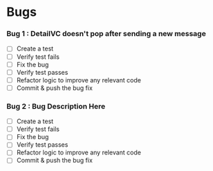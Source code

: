 #  Bugs

### Bug 1 : DetailVC doesn't pop after sending a new message
- [ ] Create a test
- [ ] Verify test fails
- [ ] Fix the bug
- [ ] Verify test passes
- [ ] Refactor logic to improve any relevant code
- [ ] Commit & push the bug fix

### Bug 2 : Bug Description Here
- [ ] Create a test
- [ ] Verify test fails
- [ ] Fix the bug
- [ ] Verify test passes
- [ ] Refactor logic to improve any relevant code
- [ ] Commit & push the bug fix
